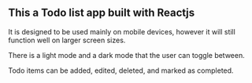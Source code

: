 ## This a Todo list app built with Reactjs

It is designed to be used mainly on mobile devices, however it will still function well on larger screen sizes.

There is a light mode and a dark mode that the user can toggle between.

Todo items can be added, edited, deleted, and marked as completed.